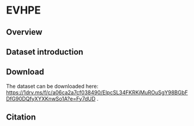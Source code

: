 # EVHPE

## Overview

## Dataset introduction

## Download

The dataset can be downloaded here: https://1drv.ms/f/c/a06ca2a7cf038490/ElpcSL34FKRKjMuROuSgY98BGbFDfG90DQfyXYXKnwSo1A?e=Fy7dUD .

## Citation

